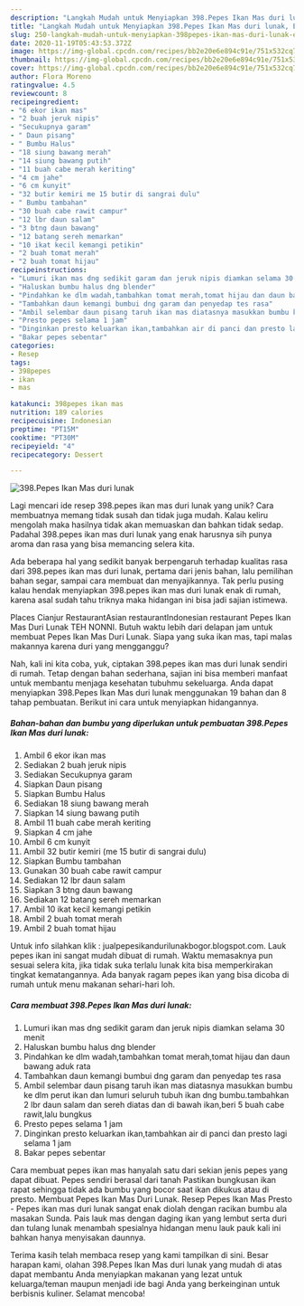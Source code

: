 ```yaml
---
description: "Langkah Mudah untuk Menyiapkan 398.Pepes Ikan Mas duri lunak, Enak"
title: "Langkah Mudah untuk Menyiapkan 398.Pepes Ikan Mas duri lunak, Enak"
slug: 250-langkah-mudah-untuk-menyiapkan-398pepes-ikan-mas-duri-lunak-enak
date: 2020-11-19T05:43:53.372Z
image: https://img-global.cpcdn.com/recipes/bb2e20e6e894c91e/751x532cq70/398pepes-ikan-mas-duri-lunak-foto-resep-utama.jpg
thumbnail: https://img-global.cpcdn.com/recipes/bb2e20e6e894c91e/751x532cq70/398pepes-ikan-mas-duri-lunak-foto-resep-utama.jpg
cover: https://img-global.cpcdn.com/recipes/bb2e20e6e894c91e/751x532cq70/398pepes-ikan-mas-duri-lunak-foto-resep-utama.jpg
author: Flora Moreno
ratingvalue: 4.5
reviewcount: 8
recipeingredient:
- "6 ekor ikan mas"
- "2 buah jeruk nipis"
- "Secukupnya garam"
- " Daun pisang"
- " Bumbu Halus"
- "18 siung bawang merah"
- "14 siung bawang putih"
- "11 buah cabe merah keriting"
- "4 cm jahe"
- "6 cm kunyit"
- "32 butir kemiri me 15 butir di sangrai dulu"
- " Bumbu tambahan"
- "30 buah cabe rawit campur"
- "12 lbr daun salam"
- "3 btng daun bawang"
- "12 batang sereh memarkan"
- "10 ikat kecil kemangi petikin"
- "2 buah tomat merah"
- "2 buah tomat hijau"
recipeinstructions:
- "Lumuri ikan mas dng sedikit garam dan jeruk nipis diamkan selama 30 menit"
- "Haluskan bumbu halus dng blender"
- "Pindahkan ke dlm wadah,tambahkan tomat merah,tomat hijau dan daun bawang aduk rata"
- "Tambahkan daun kemangi bumbui dng garam dan penyedap tes rasa"
- "Ambil selembar daun pisang taruh ikan mas diatasnya masukkan bumbu ke dlm perut ikan dan lumuri seluruh tubuh ikan dng bumbu.tambahkan 2 lbr daun salam dan sereh diatas dan di bawah ikan,beri 5 buah cabe rawit,lalu bungkus"
- "Presto pepes selama 1 jam"
- "Dinginkan presto keluarkan ikan,tambahkan air di panci dan presto lagi selama 1 jam"
- "Bakar pepes sebentar"
categories:
- Resep
tags:
- 398pepes
- ikan
- mas

katakunci: 398pepes ikan mas 
nutrition: 189 calories
recipecuisine: Indonesian
preptime: "PT15M"
cooktime: "PT30M"
recipeyield: "4"
recipecategory: Dessert

---
```



![398.Pepes Ikan Mas duri lunak](https://img-global.cpcdn.com/recipes/bb2e20e6e894c91e/751x532cq70/398pepes-ikan-mas-duri-lunak-foto-resep-utama.jpg)

Lagi mencari ide resep 398.pepes ikan mas duri lunak yang unik? Cara membuatnya memang tidak susah dan tidak juga mudah. Kalau keliru mengolah maka hasilnya tidak akan memuaskan dan bahkan tidak sedap. Padahal 398.pepes ikan mas duri lunak yang enak harusnya sih punya aroma dan rasa yang bisa memancing selera kita.

Ada beberapa hal yang sedikit banyak berpengaruh terhadap kualitas rasa dari 398.pepes ikan mas duri lunak, pertama dari jenis bahan, lalu pemilihan bahan segar, sampai cara membuat dan menyajikannya. Tak perlu pusing kalau hendak menyiapkan 398.pepes ikan mas duri lunak enak di rumah, karena asal sudah tahu triknya maka hidangan ini bisa jadi sajian istimewa.

Places Cianjur RestaurantAsian restaurantIndonesian restaurant Pepes Ikan Mas Duri Lunak TEH NONNI. Butuh waktu lebih dari delapan jam untuk membuat Pepes Ikan Mas Duri Lunak. Siapa yang suka ikan mas, tapi malas makannya karena duri yang mengganggu?


Nah, kali ini kita coba, yuk, ciptakan 398.pepes ikan mas duri lunak sendiri di rumah. Tetap dengan bahan sederhana, sajian ini bisa memberi manfaat untuk membantu menjaga kesehatan tubuhmu sekeluarga. Anda dapat menyiapkan 398.Pepes Ikan Mas duri lunak menggunakan 19 bahan dan 8 tahap pembuatan. Berikut ini cara untuk menyiapkan hidangannya.

<!--inarticleads1-->

##### Bahan-bahan dan bumbu yang diperlukan untuk pembuatan 398.Pepes Ikan Mas duri lunak:

1. Ambil 6 ekor ikan mas
1. Sediakan 2 buah jeruk nipis
1. Sediakan Secukupnya garam
1. Siapkan  Daun pisang
1. Siapkan  Bumbu Halus
1. Sediakan 18 siung bawang merah
1. Siapkan 14 siung bawang putih
1. Ambil 11 buah cabe merah keriting
1. Siapkan 4 cm jahe
1. Ambil 6 cm kunyit
1. Ambil 32 butir kemiri (me 15 butir di sangrai dulu)
1. Siapkan  Bumbu tambahan
1. Gunakan 30 buah cabe rawit campur
1. Sediakan 12 lbr daun salam
1. Siapkan 3 btng daun bawang
1. Sediakan 12 batang sereh memarkan
1. Ambil 10 ikat kecil kemangi petikin
1. Ambil 2 buah tomat merah
1. Ambil 2 buah tomat hijau


Untuk info silahkan klik : jualpepesikandurilunakbogor.blogspot.com. Lauk pepes ikan ini sangat mudah dibuat di rumah. Waktu memasaknya pun sesuai selera kita, jika tidak suka terlalu lunak kita bisa memperkirakan tingkat kematangannya. Ada banyak ragam pepes ikan yang bisa dicoba di rumah untuk menu makanan sehari-hari loh. 

<!--inarticleads2-->

##### Cara membuat 398.Pepes Ikan Mas duri lunak:

1. Lumuri ikan mas dng sedikit garam dan jeruk nipis diamkan selama 30 menit
1. Haluskan bumbu halus dng blender
1. Pindahkan ke dlm wadah,tambahkan tomat merah,tomat hijau dan daun bawang aduk rata
1. Tambahkan daun kemangi bumbui dng garam dan penyedap tes rasa
1. Ambil selembar daun pisang taruh ikan mas diatasnya masukkan bumbu ke dlm perut ikan dan lumuri seluruh tubuh ikan dng bumbu.tambahkan 2 lbr daun salam dan sereh diatas dan di bawah ikan,beri 5 buah cabe rawit,lalu bungkus
1. Presto pepes selama 1 jam
1. Dinginkan presto keluarkan ikan,tambahkan air di panci dan presto lagi selama 1 jam
1. Bakar pepes sebentar


Cara membuat pepes ikan mas hanyalah satu dari sekian jenis pepes yang dapat dibuat. Pepes sendiri berasal dari tanah Pastikan bungkusan ikan rapat sehingga tidak ada bumbu yang bocor saat ikan dikukus atau di presto. Membuat Pepes Ikan Mas Duri Lunak. Resep Pepes Ikan Mas Presto - Pepes ikan mas duri lunak sangat enak diolah dengan racikan bumbu ala masakan Sunda. Pais lauk mas dengan daging ikan yang lembut serta duri dan tulang lunak menambah spesialnya hidangan menu lauk pauk kali ini bahkan hanya menyisakan daunnya. 

Terima kasih telah membaca resep yang kami tampilkan di sini. Besar harapan kami, olahan 398.Pepes Ikan Mas duri lunak yang mudah di atas dapat membantu Anda menyiapkan makanan yang lezat untuk keluarga/teman maupun menjadi ide bagi Anda yang berkeinginan untuk berbisnis kuliner. Selamat mencoba!
